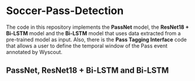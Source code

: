 # Soccer-Pass-Detection
The code in this repository implements the **PassNet** model, the **ResNet18 + Bi-LSTM** model and the **Bi-LSTM** model that uses data extracted from a pre-trained model as input.
Also, there is the **Pass Tagging Interface** code that allows a user to define the temporal window of the Pass event annotated by Wyscout.

## PassNet, ResNet18 + Bi-LSTM and Bi-LSTM
